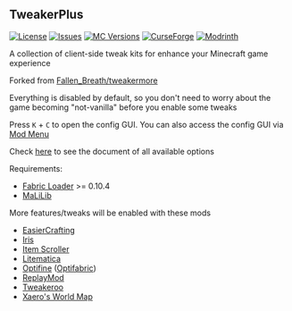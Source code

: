 ## TweakerPlus

[![License](https://img.shields.io/github/license/Ivan-1F/treakerplus.svg)](http://www.gnu.org/licenses/lgpl-3.0.html)
[![Issues](https://img.shields.io/github/issues/Ivan-1F/treakerplus.svg)](https://github.com/Ivan-1F/treakerplus/issues)
[![MC Versions](http://cf.way2muchnoise.eu/versions/For%20MC_tweakerplus_all.svg)](https://www.curseforge.com/minecraft/mc-mods/tweakerplus)
[![CurseForge](http://cf.way2muchnoise.eu/full_tweakerplus_downloads.svg)](https://www.curseforge.com/minecraft/mc-mods/tweakerplus)
[![Modrinth](https://img.shields.io/modrinth/dt/GBeCx05I?label=Modrinth%20Downloads)](https://modrinth.com/mod/tweakerplus)

A collection of client-side tweak kits for enhance your Minecraft game experience

Forked from [Fallen_Breath/tweakermore](https://github.com/Fallen-Breath/treakermore)

Everything is disabled by default, so you don't need to worry about the game becoming "not-vanilla" before you enable
some tweaks

Press `K` + `C` to open the config GUI. You can also access the config GUI
via [Mod Menu](https://www.curseforge.com/minecraft/mc-mods/modmenu)

Check [here](./docs) to see the document of all available options

Requirements:

- [Fabric Loader](https://fabricmc.net/) >= 0.10.4
- [MaLiLib](https://www.curseforge.com/minecraft/mc-mods/malilib)

More features/tweaks will be enabled with these mods

- [EasierCrafting](https://www.curseforge.com/minecraft/mc-mods/easiercrafting)
- [Iris](https://github.com/IrisShaders/Iris)
- [Item Scroller](https://www.curseforge.com/minecraft/mc-mods/item-scroller)
- [Litematica](https://www.curseforge.com/minecraft/mc-mods/litematica)
- [Optifine](https://www.optifine.net/home) ([Optifabric](https://www.curseforge.com/minecraft/mc-mods/optifabric))
- [ReplayMod](https://www.replaymod.com/)
- [Tweakeroo](https://www.curseforge.com/minecraft/mc-mods/tweakeroo)
- [Xaero's World Map](https://www.curseforge.com/minecraft/mc-mods/xaeros-world-map)
